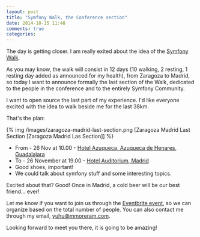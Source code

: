 ```yaml
---
layout: post
title: "Symfony Walk, the Conference section"
date: 2014-10-15 11:48
comments: true
categories: 
---
```

The day is getting closer. I am really exited about the idea of the [Symfony Walk](http://mmoreram.com/blog/2014/08/07/symfony-walk-zaragoza-madrid/).

As you may know, the walk will consist in 12 days (10 walking, 2 resting, 1
resting day added as announced for my health), from Zaragoza to Madrid, so today
I want to announce formally the last section of the Walk, dedicated to the
people in the conference and to the entirely Symfony Community.

I want to open source the last part of my experience. I'd like everyone excited
with the idea to walk beside me for the last 38km.

That's the plan:

{% img /images/zaragoza-madrid-last-section.png [Zaragoza Madrid Last Section [Zaragoza Madrid Las Section]] %}

* From - 26 Nov at 10.00 - [Hotel Azuqueca, Azuqueca de Henares, Guadalajara](https://www.google.es/maps/place/Hotel+Azuqueca/@40.574603,-3.260397,17z/data=!3m1!4b1!4m2!3m1!1s0xd424d58faf1da8d:0x4d83f8902082a9e8?hl=ca)
* To - 26 November at 19.00 - [Hotel Auditorium, Madrid](https://www.google.es/maps/search/hotel+auditorium/@40.448706,-3.5586655,17z/data=!3m2!4b1!5s0xd4230487e9da459:0xa7e56b7dca610362?hl=ca)
* Good shoes, important!
* We could talk about symfony stuff and some interesting topics.

Excited about that? Good! Once in Madrid, a cold beer will be our best friend...
ever!

Let me know if you want to join us through the
[Eventbrite event](https://www.eventbrite.com/e/symfony-walk-symfonycon-section-tickets-13728858385),
so we can organize based on the total number of people. You can also contact me
through my email, yuhu@mmoreram.com.

Looking forward to meet you there, it is going to be amazing!